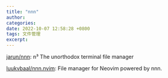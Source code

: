 ```yaml
---
title: "nnn"
author: 
categories: 
date: 2022-10-07 12:58:28 +0800
tags: 文件管理
excerpt: 
---
```


[jarun/nnn](https://github.com/jarun/nnn): n³ The unorthodox terminal file manager



[luukvbaal/nnn.nvim](https://github.com/luukvbaal/nnn.nvim): File manager for Neovim powered by nnn.









